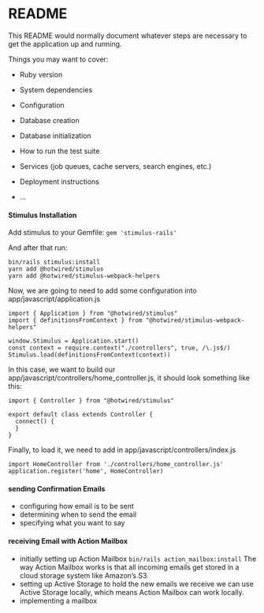 # README

This README would normally document whatever steps are necessary to get the
application up and running.

Things you may want to cover:

* Ruby version

* System dependencies

* Configuration

* Database creation

* Database initialization

* How to run the test suite

* Services (job queues, cache servers, search engines, etc.)

* Deployment instructions

* ...

#### Stimulus Installation
Add stimulus to your Gemfile:
`gem 'stimulus-rails'`

And after that run:
```
bin/rails stimulus:install
yarn add @hotwired/stimulus
yarn add @hotwired/stimulus-webpack-helpers
```

Now, we are going to need to add some configuration into app/javascript/application.js
```
import { Application } from "@hotwired/stimulus"
import { definitionsFromContext } from "@hotwired/stimulus-webpack-helpers"

window.Stimulus = Application.start()
const context = require.context("./controllers", true, /\.js$/)
Stimulus.load(definitionsFromContext(context))
```

In this case, we want to build our app/javascript/controllers/home_controller.js, it should look something like this:
```
import { Controller } from "@hotwired/stimulus"

export default class extends Controller {
  connect() {
  }
}
```

Finally, to load it, we need to add in app/javascript/controllers/index.js
```
import HomeController from './controllers/home_controller.js'
application.register('home', HomeController)
```

#### sending Confirmation Emails
 - configuring how email is to be sent
 - determining when to send the email
 - specifying what you want to say

#### receiving Email with Action Mailbox
 - initially setting up Action Mailbox
    `bin/rails​​ ​​action_mailbox:install`
    The way Action Mailbox works is that all incoming emails get stored in a cloud storage system like Amazon’s S3.
 - setting up Active Storage to hold the new emails we receive
    we can use Active Storage locally, which means Action Mailbox can work locally.
 - implementing a mailbox
